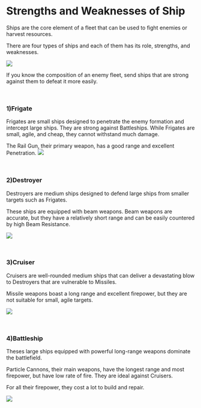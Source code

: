 # Strengths and Weaknesses of Ship

 Ships are the core element of a fleet that can be used to fight enemies or harvest resources.

There are four types of ships and each of them has its role, strengths, and weaknesses.

![](https://s3.ap-northeast-2.amazonaws.com/an2img/guide/201_001ShipAttribute.png)

If you know the composition of an enemy fleet, send ships that are strong against them to defeat it more easily.

<br>

### 1)Frigate

 Frigates are small ships designed to penetrate the enemy formation and intercept large ships. They are strong against Battleships. While Frigates are small, agile, and cheap, they cannot withstand much damage.

The Rail Gun, their primary weapon, has a good range and excellent Penetration. ![](https://s3.ap-northeast-2.amazonaws.com/an2img/guide/201_002Frigate.PNG)

<br>

### 2)Destroyer

 Destroyers are medium ships designed to defend large ships from smaller targets such as Frigates.

These ships are equipped with beam weapons. Beam weapons are accurate, but they have a relatively short range and can be easily countered by high Beam Resistance. 

![](https://s3.ap-northeast-2.amazonaws.com/an2img/guide/201_003Destroyer.PNG)

<br>

### 3)Cruiser

 Cruisers are well-rounded medium ships that can deliver a devastating blow to Destroyers that are vulnerable to Missiles. 

Missile weapons boast a long range and excellent firepower, but they are not suitable for small, agile targets. 

![](https://s3.ap-northeast-2.amazonaws.com/an2img/guide/201_004Cruiser.PNG)

<br>

### 4)Battleship

 Theses large ships equipped with powerful long-range weapons dominate the battlefield.

Particle Cannons, their main weapons, have the longest range and most firepower, but have low rate of fire. They are ideal against Cruisers. 

For all their firepower, they cost a lot to build and repair. 

![](https://s3.ap-northeast-2.amazonaws.com/an2img/guide/201_005Battleship.PNG)